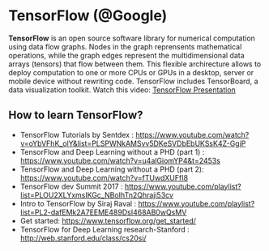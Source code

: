 # TensorFlow (@Google)


**TensorFlow** is an open source software library for numerical computation using data flow graphs. 
Nodes in the graph reprensents mathematical operations, while the graph edges represent the multidimensional data arrays (tensors) that flow between them. This flexible archirecture allows to deploy computation to one or more CPUs or GPUs in a desktop, server or mobile device without rewriting code. TensorFlow includes TensorBoard, a data visualization toolkit. 
 Watch this video: [TensorFlow Presentation](https://www.youtube.com/watch?v=bYeBL92v99Y)

## How to learn TensorFlow? 
* TensorFlow Tutorials by Sentdex : https://www.youtube.com/watch?v=oYbVFhK_olY&list=PLSPWNkAMSvv5DKeSVDbEbUKSsK4Z-GgiP
* TensorFlow and Deep Learning without a PHD (part 1) : https://www.youtube.com/watch?v=u4alGiomYP4&t=2453s
* TensorFlow and Deep Learning without a PHD (part 2): https://www.youtube.com/watch?v=fTUwdXUFfI8
* TensorFlow dev Summit 2017 : https://www.youtube.com/playlist?list=PLOU2XLYxmsIKGc_NBoIhTn2Qhraji53cv
* Intro to TensorFlow by Siraj Raval : https://www.youtube.com/playlist?list=PL2-dafEMk2A7EEME489DsI468AB0wQsMV
* Get started: https://www.tensorflow.org/get_started/
* TensorFlow for Deep Learning research-Stanford : http://web.stanford.edu/class/cs20si/




